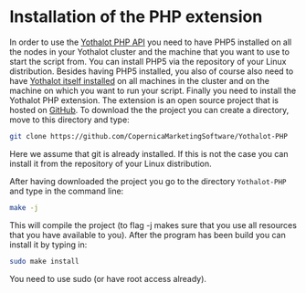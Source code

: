 # Installation of the PHP extension

In order to use the [Yothalot PHP API](copernica-docs:Yothalot/phpapi "PHP API") you
need to have PHP5 installed on all the nodes in your Yothalot cluster and the
machine that you want to use to start the script from. You can install PHP5
via the repository of your Linux distribution. Besides having PHP5 installed,
you also of course also need to have
[Yothalot itself installed](copernica-docs:Yothalot/installation "Installation of Yothalot")
on all machines in the cluster and on the machine on which you want to run
your script. Finally you need to install the Yothalot PHP extension.
The extension is an open source project that is hosted on
[GitHub](https://github.com/CopernicaMarketingSoftware/Yothalot-PHP).
To download the the project you can create a directory, move to this
directory and type:

```bash
git clone https://github.com/CopernicaMarketingSoftware/Yothalot-PHP
```
Here we assume that git is already installed. If this is not the case you can install
it from the repository of your Linux distribution.

After having downloaded the project you go to the directory `Yothalot-PHP`
and type in the command line:

```bash
make -j
```
This will compile the project (to flag -j makes sure that you use all
resources that you have available to you). After the program has been build
you can install it by typing in:

```bash
sudo make install
```
You need to use sudo (or have root access already).
